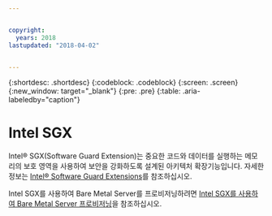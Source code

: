 ```yaml
---


copyright:
  years: 2018
lastupdated: "2018-04-02"


---
```


{:shortdesc: .shortdesc}
{:codeblock: .codeblock}
{:screen: .screen}
{:new_window: target="_blank"}
{:pre: .pre}
{:table: .aria-labeledby="caption"}

# Intel SGX
Intel® SGX(Software Guard Extension)는 중요한 코드와 데이터를 실행하는 메모리의 보호 영역을 사용하여 보안을 강화하도록 설계된 아키텍처 확장기능입니다. 자세한 정보는 [Intel® Software Guard Extensions](https://software.intel.com/en-us/sgx)를 참조하십시오.

Intel SGX를 사용하여 Bare Metal Server를 프로비저닝하려면 [Intel SGX를 사용하여 Bare Metal Server 프로비저닝](../bare-metal/bare-metal-provision-SGX.html)을 참조하십시오.
